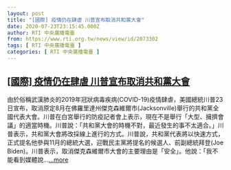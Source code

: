 ```yaml
---
layout: post
title: "[國際] 疫情仍在肆虐 川普宣布取消共和黨大會"
date: 2020-07-23T23:15:45.000Z
author: RTI 中央廣播電臺
from: https://www.rti.org.tw/news/view/id/2073302
tags: [ RTI 中央廣播電臺 ]
categories: [ RTI 中央廣播電臺 ]
---
```

<!--1595546145000-->
[[國際] 疫情仍在肆虐 川普宣布取消共和黨大會](https://www.rti.org.tw/news/view/id/2073302)
------

<div>
由於俗稱武漢肺炎的2019年冠狀病毒疾病(COVID-19)疫情肆虐，美國總統川普23日宣布，取消原定8月在佛羅里達州傑克森維爾市(Jacksonville)舉行的共和黨全國代表大會。川普在白宮舉行的防疫記者會上表示，現在不是舉行「大型、擁擠會議」的適當時機。川普說：「共和黨大會的時機不對，最近發生的事不太適合。」川普表示，共和黨大會將改採線上進行的方式。川普說，共和黨代表將以快速方式，正式提名他參與11月的總統大選，迎戰民主黨將提名的候選人、前副總統拜登(Joe Biden)。川普表示，取消傑克森維爾市大會的主要理由是「安全」。他說：「我不能看到媒體說...<a target="_blank" href="https://www.rti.org.tw/news/view/id/2073302">...more</a>
</div>
